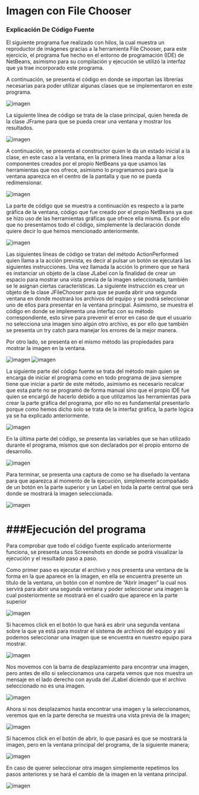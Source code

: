 # Imagen con File Chooser

### Explicación De Código Fuente

El siguiente programa fue realizado con hilos, la cual muestra un reproductor de imágenes gracias a la herramienta File Chooser, para este ejercicio, el programa fue hecho en el entorno de programación (IDE) de NetBeans, asimismo para su compilación y ejecución se utilizó la interfaz que ya trae incorporado este programa.

A continuación, se presenta el código en donde se importan las librerías necesarias para poder utilizar algunas clases que se implementaron en este programa.

![imagen](https://user-images.githubusercontent.com/71055467/111059605-89483300-845c-11eb-8d12-d72371f9b629.png)

La siguiente línea de código se trata de la clase principal, quien hereda de la clase JFrame para que se pueda crear una ventana y mostrar los resultados.

![imagen](https://user-images.githubusercontent.com/71055467/111059609-9107d780-845c-11eb-843a-6c94db170b48.png)

A continuación, se presenta el constructor quien le da un estado inicial a la clase, en este caso a la ventana, en la primera línea manda a llamar a los componentes creados por el propio NetBeans ya que usamos las herramientas que nos ofrece, asimismo lo programamos para que la ventana aparezca en el centro de la pantalla y que no se pueda redimensionar.

![imagen](https://user-images.githubusercontent.com/71055467/111059612-99f8a900-845c-11eb-8c6d-b1c197bad685.png)

La parte de código que se muestra a continuación es respecto a la parte gráfica de la ventana, código que fue creado por el propio NetBeans ya que se hizo uso de las herramientas gráficas que ofrece ella misma. Es por ello que no presentamos todo el código, simplemente la declaración donde quiere decir lo que hemos mencionado anteriormente.

![imagen](https://user-images.githubusercontent.com/71055467/111059617-a1b84d80-845c-11eb-99b0-78eca86e1a9a.png)

Las siguientes líneas de código se tratan del método ActionPerformed quien llama a la acción prevista, es decir al pulsar un botón se ejecutará las siguientes instrucciones. Una vez llamada la acción lo primero que se hará es instanciar un objeto de la clase JLabel con la finalidad de crear un espacio para mostrar una vista previa de la imagen seleccionada, también se le asignan ciertas características. La siguiente instrucción es crear un objeto de la clase JFileChooser para que se pueda abrir una segunda ventana en donde mostrará los archivos del equipo y se podrá seleccionar uno de ellos para presentar en la ventana principal. Asimismo, se muestra el código en donde se implementa una interfaz con su método correspondiente, esto sirve para prevenir el error en caso de que el usuario no selecciona una imagen sino algún otro archivo, es por ello que también se presenta un try catch para manejar los errores de la mejor manera.

Por otro lado, se presenta en el mismo método las propiedades para mostrar la imagen en la ventana.

![imagen](https://user-images.githubusercontent.com/71055467/111059625-b0066980-845c-11eb-8862-7a755abf1f75.png)
![imagen](https://user-images.githubusercontent.com/71055467/111059626-b4cb1d80-845c-11eb-83fd-6e59fa5b55cb.png)

La siguiente parte del código fuente se trata del método main quien se encarga de iniciar el programa como en todo programa de java siempre tiene que iniciar a partir de este método, asimismo es necesario recalcar que esta parte no se programó de forma manual sino que el propio IDE fue quien se encargó de hacerlo debido a que utilizamos las herramientas para crear la parte gráfica del programa, por ello no es fundamental presentarlo porque como hemos dicho solo  se trata de la interfaz gráfica, la parte lógica ya se ha explicado anteriormente.

![imagen](https://user-images.githubusercontent.com/71055467/111059636-beed1c00-845c-11eb-8d36-b33a7c9481c2.png)

En la última parte del código, se presenta las variables que se han utilizado durante el programa, mismos que son declarados por el propio entorno de desarrollo.

![imagen](https://user-images.githubusercontent.com/71055467/111059640-c6acc080-845c-11eb-83d2-6ecd8d26aa33.png)

Para terminar, se presenta una captura de como se ha diseñado la ventana para que aparezca al momento de la ejecución, simplemente acompañado de un botón en la parte superior y un Label en toda la parte central que será donde se mostrará la imagen seleccionada. 

![imagen](https://user-images.githubusercontent.com/71055467/111059644-cdd3ce80-845c-11eb-8c2d-3fbc00b2520b.png)



###Ejecución del programa
=============

Para comprobar que todo el código fuente explicado anteriormente funciona, se presenta unos Screenshots en donde se podrá visualizar la ejecución y el resultado paso a paso.

Como primer paso es ejecutar el archivo y nos presenta una ventana de la forma en la que aparece en la imagen, en ella se encuentra presente un título de la ventana, un botón con el nombre de “Abrir imagen” la cual nos servirá para abrir una segunda ventana y poder seleccionar una imagen la cual posteriormente se mostrará en el cuadro que aparece en la parte superior

![imagen](https://user-images.githubusercontent.com/71055467/111059652-dd531780-845c-11eb-8f39-9de1e64dbe24.png)

Si hacemos click en el botón lo que hará es abrir una segunda ventana sobre la que ya está para mostrar el sistema de archivos del equipo y así podemos seleccionar una imagen que se encuentra en nuestro equipo para mostrar.

![imagen](https://user-images.githubusercontent.com/71055467/111059655-e512bc00-845c-11eb-89d8-6dd6702d7018.png)

Nos movemos con la barra de desplazamiento para encontrar una imagen, pero antes de ello si seleccionamos una carpeta vemos que nos muestra un mensaje en el lado derecho con ayuda del JLabel diciendo que el archivo seleccionado no es una imagen.

![imagen](https://user-images.githubusercontent.com/71055467/111059660-ee038d80-845c-11eb-9003-97304c85fcd4.png)

Ahora si nos desplazamos hasta encontrar una imagen y la seleccionamos, veremos que en la parte derecha se muestra una vista previa de la imagen;

![imagen](https://user-images.githubusercontent.com/71055467/111059665-f6f45f00-845c-11eb-9f7f-e9acb26e7b67.png)

Si hacemos click en el botón de abrir, lo que pasará es que se mostrará la imagen, pero en la ventana principal del programa, de la siguiente manera;

![imagen](https://user-images.githubusercontent.com/71055467/111059671-02e02100-845d-11eb-8111-9f7263755333.png)

En caso de querer seleccionar otra imagen simplemente repetimos los pasos anteriores y se hará el cambio de la imagen en la ventana principal.

![imagen](https://user-images.githubusercontent.com/71055467/111059677-0a072f00-845d-11eb-8d66-33b00772cea3.png)

